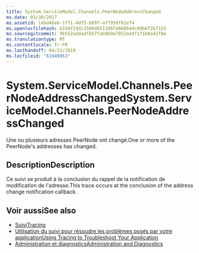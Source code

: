 ```yaml
---
title: System.ServiceModel.Channels.PeerNodeAddressChanged
ms.date: 03/30/2017
ms.assetid: 14bd4be6-1ff1-4df5-b89f-af7950f62ef4
ms.openlocfilehash: b19df29dc3500d8513d07e668b44c99b6f267155
ms.sourcegitcommit: 9b552addadfb57fab0b9e7852ed4f1f1b8a42f8e
ms.translationtype: MT
ms.contentlocale: fr-FR
ms.lasthandoff: 04/23/2019
ms.locfileid: "61949953"
---
```

# <a name="systemservicemodelchannelspeernodeaddresschanged"></a><span data-ttu-id="e215c-102">System.ServiceModel.Channels.PeerNodeAddressChanged</span><span class="sxs-lookup"><span data-stu-id="e215c-102">System.ServiceModel.Channels.PeerNodeAddressChanged</span></span>
<span data-ttu-id="e215c-103">Une ou plusieurs adresses PeerNode ont changé.</span><span class="sxs-lookup"><span data-stu-id="e215c-103">One or more of the PeerNode's addresses has changed.</span></span>  
  
## <a name="description"></a><span data-ttu-id="e215c-104">Description</span><span class="sxs-lookup"><span data-stu-id="e215c-104">Description</span></span>  
 <span data-ttu-id="e215c-105">Ce suivi se produit à la conclusion du rappel de la notification de modification de l'adresse.</span><span class="sxs-lookup"><span data-stu-id="e215c-105">This trace occurs at the conclusion of the address change notification callback.</span></span>  
  
## <a name="see-also"></a><span data-ttu-id="e215c-106">Voir aussi</span><span class="sxs-lookup"><span data-stu-id="e215c-106">See also</span></span>

- [<span data-ttu-id="e215c-107">Suivi</span><span class="sxs-lookup"><span data-stu-id="e215c-107">Tracing</span></span>](../../../../../docs/framework/wcf/diagnostics/tracing/index.md)
- [<span data-ttu-id="e215c-108">Utilisation du suivi pour résoudre les problèmes posés par votre application</span><span class="sxs-lookup"><span data-stu-id="e215c-108">Using Tracing to Troubleshoot Your Application</span></span>](../../../../../docs/framework/wcf/diagnostics/tracing/using-tracing-to-troubleshoot-your-application.md)
- [<span data-ttu-id="e215c-109">Administration et diagnostics</span><span class="sxs-lookup"><span data-stu-id="e215c-109">Administration and Diagnostics</span></span>](../../../../../docs/framework/wcf/diagnostics/index.md)
